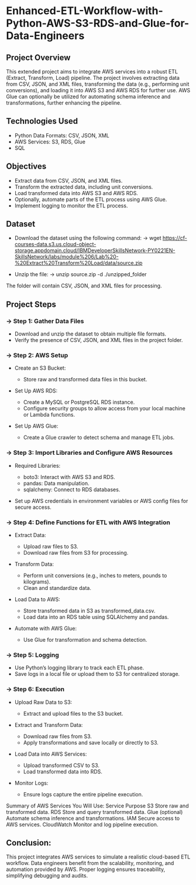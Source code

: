 # Enhanced-ETL-Workflow-with-Python-AWS-S3-RDS-and-Glue-for-Data-Engineers

## Project Overview
This extended project aims to integrate AWS services into a robust ETL (Extract, Transform, Load) pipeline. The project involves extracting data from CSV, JSON, and XML files, transforming the data (e.g., performing unit conversions), and loading it into AWS S3 and AWS RDS for further use. AWS Glue can optionally be utilized for automating schema inference and transformations, further enhancing the pipeline.

## Technologies Used
* Python Data Formats: CSV, JSON, XML
* AWS Services: S3, RDS, Glue
* SQL

## Objectives
* Extract data from CSV, JSON, and XML files.
* Transform the extracted data, including unit conversions.
* Load transformed data into AWS S3 and AWS RDS.
* Optionally, automate parts of the ETL process using AWS Glue.
* Implement logging to monitor the ETL process.

## Dataset
* Download the dataset using the following command:
-> wget https://cf-courses-data.s3.us.cloud-object-storage.appdomain.cloud/IBMDeveloperSkillsNetwork-PY0221EN-SkillsNetwork/labs/module%206/Lab%20-%20Extract%20Transform%20Load/data/source.zip

* Unzip the file:
-> unzip source.zip -d ./unzipped_folder

The folder will contain CSV, JSON, and XML files for processing.

## Project Steps
### -> Step 1: Gather Data Files
  * Download and unzip the dataset to obtain multiple file formats.
  * Verify the presence of CSV, JSON, and XML files in the project folder.

### -> Step 2: AWS Setup
  * Create an S3 Bucket:
    - Store raw and transformed data files in this bucket.
  
  * Set Up AWS RDS:
    - Create a MySQL or PostgreSQL RDS instance.
    - Configure security groups to allow access from your local machine or Lambda functions.
  
  * Set Up AWS Glue:
    - Create a Glue crawler to detect schema and manage ETL jobs.

### -> Step 3: Import Libraries and Configure AWS Resources
  * Required Libraries:
    - boto3: Interact with AWS S3 and RDS.
    - pandas: Data manipulation.
    - sqlalchemy: Connect to RDS databases.
  
  * Set up AWS credentials in environment variables or AWS config files for secure access.

### -> Step 4: Define Functions for ETL with AWS Integration
  * Extract Data:
    - Upload raw files to S3.
    - Download raw files from S3 for processing.
  
  * Transform Data:
    - Perform unit conversions (e.g., inches to meters, pounds to kilograms).
    - Clean and standardize data.
  
  * Load Data to AWS:
    - Store transformed data in S3 as transformed_data.csv.
    - Load data into an RDS table using SQLAlchemy and pandas.
  
  * Automate with AWS Glue:
    - Use Glue for transformation and schema detection.

### -> Step 5: Logging
  * Use Python’s logging library to track each ETL phase.
  * Save logs in a local file or upload them to S3 for centralized storage.

### -> Step 6: Execution
  * Upload Raw Data to S3:
    - Extract and upload files to the S3 bucket.
  
  * Extract and Transform Data:
    - Download raw files from S3.
    - Apply transformations and save locally or directly to S3.
  
  * Load Data into AWS Services:
    - Upload transformed CSV to S3.
    - Load transformed data into RDS.
  
  * Monitor Logs:
    - Ensure logs capture the entire pipeline execution.


Summary of AWS Services You Will Use:
Service	Purpose
S3	Store raw and transformed data.
RDS	Store and query transformed data.
Glue (optional)	Automate schema inference and transformations.
IAM	Secure access to AWS services.
CloudWatch	Monitor and log pipeline execution.


## Conclusion:

This project integrates AWS services to simulate a realistic cloud-based ETL workflow. Data engineers benefit from the scalability, monitoring, and automation provided by AWS. Proper logging ensures traceability, simplifying debugging and audits.
